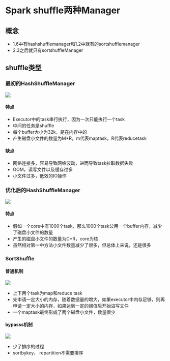 # Spark shuffle两种Manager

## 概念

* 1.6中有hashshufflemanager和1.2中就有的sortshufflemanager
* 2.3之后就只有sortshuffleManager

## shuffle类型

### 最初的HashShuffleManager

![](https://willipic.oss-cn-hangzhou.aliyuncs.com/Spark/%E6%9C%80%E5%88%9D%E7%9A%84HashShuffleManager.png )

#### 特点

* Executor中的task串行执行，因为一次只能执行一个task
* 中间的任务是shuffle
* 每个buffer大小为32k，是在内存中的
* 产生磁盘小文件的数量为M*R，m代表maptask，R代表reducetask

#### 缺点

* 网络连接多，容易导致网络波动，进而导致task拉取数据失败
* OOM，读写文件以及缓存过多
* 小文件过多，低效的IO操作

### 优化后的HashShuffleManager

![](https://willipic.oss-cn-hangzhou.aliyuncs.com/Spark/%E4%BC%98%E5%8C%96%E5%90%8E%E7%9A%84HashShuffleManager.png )

#### 特点

* 假如一个core中有1000个task，那么1000个task公用一个buffer内存，减少了磁盘小文件的数量
* 产生的磁盘小文件的数量为C*R，core为核
* 虽然相对第一中方法小文件数量减少了很多，但总体上来说，还是很多

### SortShuffle

#### 普通机制

![](https://willipic.oss-cn-hangzhou.aliyuncs.com/Spark/SortShuffle%E6%99%AE%E9%80%9A%E6%9C%BA%E5%88%B6.png )

* 上下两个task为map和reduce task
* 先申请一定大小的内存，随着数据量的增大，如果executor中内存足够，则再申请一定大小的内存，如果达到一定的阈值后开始溢写文件
* 一个maptask最终形成了两个磁盘小文件，数量很少

#### bypasss机制

![](https://willipic.oss-cn-hangzhou.aliyuncs.com/Spark/SorShuffle%20bypass%E8%BF%90%E8%A1%8C%E6%9C%BA%E5%88%B6.png )

* 少了排序的过程
* sortbykey， repartition不需要排序
